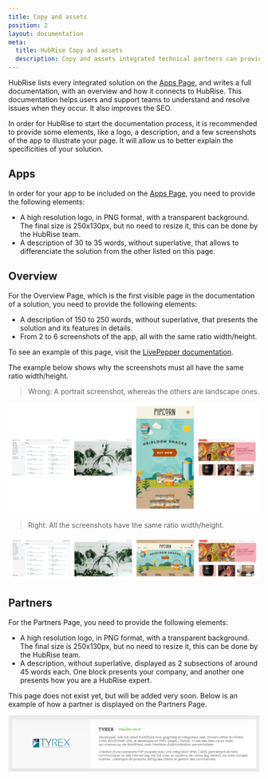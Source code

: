 ```yaml
---
title: Copy and assets
position: 2
layout: documentation
meta:
  title: HubRise Copy and assets
  description: Copy and assets integrated technical partners can provide. 
---
```


HubRise lists every integrated solution on the [Apps Page](/apps), and writes a full documentation, with an overview and how it connects to HubRise. This documentation helps users and support teams to understand and resolve issues when they occur. It also improves the SEO.

In order for HubRise to start the documentation process, it is recommended to provide some elements, like a logo, a description, and a few screenshots of the app to illustrate your page. It will allow us to better explain the specificities of your solution.

## Apps

In order for your app to be included on the [Apps Page](/apps), you need to provide the following elements:

- A high resolution logo, in PNG format, with a transparent background. The final size is 250x130px, but no need to resize it, this can be done by the HubRise team.
- A description of 30 to 35 words, without superlative, that allows to differenciate the solution from the other listed on this page.

## Overview

For the Overview Page, which is the first visible page in the documentation of a solution, you need to provide the following elements:

- A description of 150 to 250 words, without superlative, that presents the solution and its features in details.
- From 2 to 6 screenshots of the app, all with the same ratio width/height.

To see an example of this page, visit the [LivePepper documentation](/apps/livepepper).

The example below shows why the screenshots must all have the same ratio width/height.

> Wrong: A portrait screenshot, whereas the others are landscape ones.

![Wrong images formatting](../images/009-fr-apercu-images-incorrect.png)

> Right: All the screenshots have the same ratio width/height.

![Right images formatting](../images/010-fr-apercu-images-correct.png)

## Partners

For the Partners Page, you need to provide the following elements:

- A high resolution logo, in PNG format, with a transparent background. The final size is 250x130px, but no need to resize it, this can be done by the HubRise team.
- A description, without superlative, displayed as 2 subsections of around 45 words each. One block presents your company, and another one presents how you are a HubRise expert.

This page does not exist yet, but will be added very soon. Below is an example of how a partner is displayed on the Partners Page.

![Partner description example](../images/008-fr-partenaire-exemple-description.png)